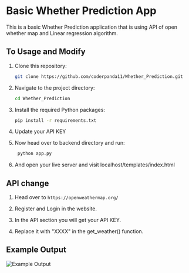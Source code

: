 # Basic Whether Prediction App

This is a basic Whether Prediction application that is using API of open whether map and Linear regression algorithm. 



## To Usage and Modify

1. Clone this repository:
    ```bash
    git clone https://github.com/coderpanda11/Whether_Prediction.git
    ```

2. Navigate to the project directory:
    ```bash
    cd Whether_Prediction
    ```

3. Install the required Python packages:
    ```bash
    pip install -r requirements.txt
    ```

4. Update your API KEY

5. Now head over to backend directory and run:
   ```bash
    python app.py
    ``` 

6. And open your live server and visit localhost/templates/index.html

## API change

1. Head over to 
    ```https://openweathermap.org/```

2. Register and Login in the website.

3. In the API section you will get your API KEY.

4. Replace it with "XXXX" in the get_weather() function.

## Example Output

![Example Output](Example_Output.png)